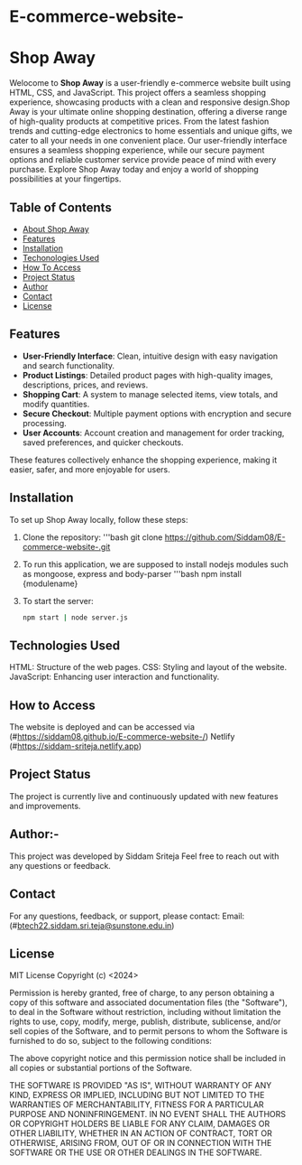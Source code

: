 ﻿# E-commerce-website-
 # Shop Away
Welocome to **Shop Away** is a user-friendly e-commerce website built using HTML, CSS, and JavaScript. This project offers a seamless shopping experience, showcasing products with a clean and responsive design.Shop Away is your ultimate online shopping destination, offering a diverse range of high-quality products at competitive prices. From the latest fashion trends and cutting-edge electronics to home essentials and unique gifts, we cater to all your needs in one convenient place. Our user-friendly interface ensures a seamless shopping experience, while our secure payment options and reliable customer service provide peace of mind with every purchase. Explore Shop Away today and enjoy a world of shopping possibilities at your fingertips.

## Table of Contents
- [About Shop Away](#about-shop-away)
- [Features](#features)
- [Installation](#installation)
- [Techonologies Used](#technologies-used)
- [How To Access](#how-to-access)
- [Project Status](#project-status)
- [Author](#author)
- [Contact](#contact)
- [License](#license)

## Features
- **User-Friendly Interface**: Clean, intuitive design with easy navigation and search functionality.
- **Product Listings**: Detailed product pages with high-quality images, descriptions, prices, and reviews.
- **Shopping Cart**: A system to manage selected items, view totals, and modify quantities.
- **Secure Checkout**: Multiple payment options with encryption and secure processing.
- **User Accounts**: Account creation and management for order tracking, saved preferences, and quicker checkouts.

These features collectively enhance the shopping experience, making it easier, safer, and more enjoyable for users.

## Installation
To set up Shop Away locally, follow these steps:

1. Clone the repository:
   '''bash
   git clone https://github.com/Siddam08/E-commerce-website-.git

2. To run this application, we are supposed to install nodejs modules such as mongoose, express and body-parser
   '''bash
   npm install {modulename}

3. To start the server:
   ```bash
   npm start | node server.js


## Technologies Used
HTML: Structure of the web pages.
CSS: Styling and layout of the website.
JavaScript: Enhancing user interaction and functionality.

## How to Access
The website is deployed and can be accessed via (#https://siddam08.github.io/E-commerce-website-/)
Netlify (#https://siddam-sriteja.netlify.app)

## Project Status
The project is currently live and continuously updated with new features and improvements.

## Author:-
This project was developed by Siddam Sriteja Feel free to reach out with any questions or feedback. 

## Contact
For any questions, feedback, or support, please contact:
Email:(#btech22.siddam.sri.teja@sunstone.edu.in)

## License
MIT License
Copyright (c) <2024> <copyright Shopaway>

Permission is hereby granted, free of charge, to any person obtaining a copy of this software and associated documentation files (the "Software"), to deal in the Software without restriction, including without limitation the rights to use, copy, modify, merge, publish, distribute, sublicense, and/or sell copies of the Software, and to permit persons to whom the Software is furnished to do so, subject to the following conditions:

The above copyright notice and this permission notice shall be included in all copies or substantial portions of the Software.

THE SOFTWARE IS PROVIDED "AS IS", WITHOUT WARRANTY OF ANY KIND, EXPRESS OR IMPLIED, INCLUDING BUT NOT LIMITED TO THE WARRANTIES OF MERCHANTABILITY, FITNESS FOR A PARTICULAR PURPOSE AND NONINFRINGEMENT. IN NO EVENT SHALL THE AUTHORS OR COPYRIGHT HOLDERS BE LIABLE FOR ANY CLAIM, DAMAGES OR OTHER LIABILITY, WHETHER IN AN ACTION OF CONTRACT, TORT OR OTHERWISE, ARISING FROM, OUT OF OR IN CONNECTION WITH THE SOFTWARE OR THE USE OR OTHER DEALINGS IN THE SOFTWARE.
